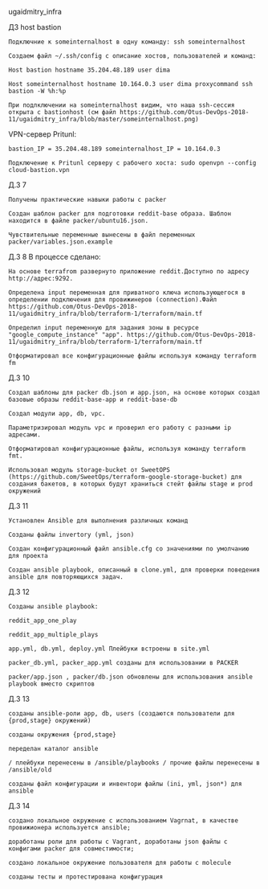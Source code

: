 ugaidmitry_infra

ДЗ host bastion

    Подключние к someinternalhost в одну команду: ssh someinternalhost

    Создаем файл ~/.ssh/config с описание хостов, пользователей и команд:

    Host bastion hostname 35.204.48.189 user dima

    Host someinternalhost hostname 10.164.0.3 user dima proxycommand ssh bastion -W %h:%p

    При подлключении на someinternalhost видим, что наша ssh-сессия открыта с bastionhost (см файл https://github.com/Otus-DevOps-2018-11/ugaidmitry_infra/blob/master/someinternalhost.png)

VPN-сервер Pritunl:

    bastion_IP = 35.204.48.189 someinternalhost_IP = 10.164.0.3

    Подключение к Pritunl серверу с рабочего хоста: sudo openvpn --config cloud-bastion.vpn

Д.З 7

    Получены практические навыки работы с packer

    Создан шаблон packer для подготовки reddit-base образа. Шаблон находится в файле packer/ubuntu16.json.

    Чувствительные переменные вынесены в файл переменных packer/variables.json.example

Д.З 8 В процессе сделано:

    На основе terrafrom развернуто приложение reddit.Доступно по адресу http://адрес:9292.

    Определена input переменная для приватного ключа использующегося в определении подключения для провижинеров (connection).Файл https://github.com/Otus-DevOps-2018-11/ugaidmitry_infra/blob/terraform-1/terraform/main.tf

    Определил input переменную для задания зоны в ресурсе "google_compute_instance" "app". https://github.com/Otus-DevOps-2018-11/ugaidmitry_infra/blob/terraform-1/terraform/main.tf

    Отформатировал все конфигурационные файлы используя команду terraform fm

Д.З 10

    Создал шаблоны для packer db.json и app.json, на основе которых создал базовые образы reddit-base-app и reddit-base-db

    Создал модули app, db, vpc.

    Параметризировал модуль vpc и проверил его работу с разными ip адресами.

    Отформатировал конфигурационные файлы, используя команду terraform fmt.

    Использовал модуль storage-bucket от SweetOPS (https://github.com/SweetOps/terraform-google-storage-bucket) для создания бакетов, в которых будут храниться стейт файлы stage и prod окружений

Д.3 11

    Установлен Ansible для выполнения различных команд

    Созданы файлы invertory (yml, json)

    Создан конфигурационный файл ansible.cfg со значениями по умолчанию для проекта

    Создан ansible playbook, описанный в clone.yml, для проверки поведения ansible для повторяющихся задач.

Д.З 12

    Созданы ansible playbook:

    reddit_app_one_play

    reddit_app_multiple_plays

    app.yml, db.yml, deploy.yml Плейбуки встроены в site.yml

    packer_db.yml, packer_app.yml созданы для использовании в PACKER

    packer/app.json , packer/db.json обновлены для использования ansible playbook вместо скриптов

Д.З 13

    созданы ansible-роли app, db, users (создаются пользователи для {prod,stage} окружений)

    созданы окружения {prod,stage}

    переделан каталог ansible

    / плейбуки перенесены в /ansible/playbooks / прочие файлы перенесены в /ansible/old

    созданы файл конфигурации и инвентори файлы (ini, yml, json*) для ansible

Д.З 14

    создано локальное окружение с использованием Vagrnat, в качестве провижионера используется ansible;

    доработаны роли для работы с Vagrant, доработаны json файлы с конфигами packer для совместимости;

    создано локальное окружение пользователя для работы с molecule

    созданы тесты и протестирована конфигурация

